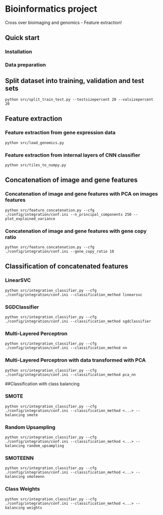 # Bioinformatics project
Cross over bioimaging and genomics - Feature extraction!

## Quick start

### Installation

### Data preparation


## Split dataset into training, validation and test sets
```
python src/split_train_test.py --testsizepercent 20 --valsizepercent 20
```

## Feature extraction

### Feature extraction from gene expression data
```
python src/load_genomics.py
```
### Feature extraction from internal layers of CNN classifier
```
python src/tiles_to_numpy.py
```


## Concatenation of image and gene features

### Concatenation of image and gene features with PCA on images features
```
python src/feature_concatenation.py --cfg ./config/integration/conf.ini --n_principal_components 250 --plot_explained_variance
```

### Concatenation of image and gene features with gene copy ratio
```
python src/feature_concatenation.py --cfg ./config/integration/conf.ini --gene_copy_ratio 10
```


## Classification of concatenated features

### LinearSVC
```
python src/integration_classifier.py --cfg ./config/integration/conf.ini --classification_method linearsvc
```
### SGDClassifier
```
python src/integration_classifier.py --cfg ./config/integration/conf.ini --classification_method sgdclassifier
```
### Multi-Layered Perceptron
```
python src/integration_classifier.py --cfg ./config/integration/conf.ini --classification_method nn
```
### Multi-Layered Perceptron with data transformed with PCA
```
python src/integration_classifier.py --cfg ./config/integration/conf.ini --classification_method pca_nn
```


##Classification with class balancing

### SMOTE
```
python src/integration_classifier.py --cfg ./config/integration/conf.ini --classification_method <...> --balancing smote
```
### Random Upsampling
```
python src/integration_classifier.py --cfg ./config/integration/conf.ini --classification_method <...> --balancing random_upsampling
```
### SMOTEENN
```
python src/integration_classifier.py --cfg ./config/integration/conf.ini --classification_method <...> --balancing smoteenn
```
### Class Weights
```
python src/integration_classifier.py --cfg ./config/integration/conf.ini --classification_method <...> --balancing weights
```



